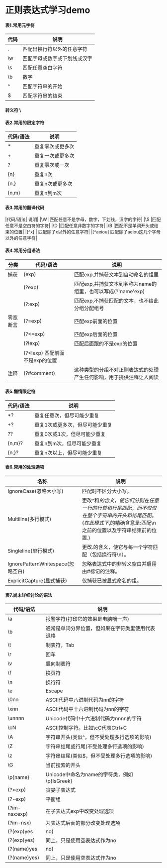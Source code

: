 # 正则表达式学习demo

#### 表1.常用元字符

| 代码 | 说明 |
|------|-----|
|.     |匹配出换行符以外的任意字符|
|\w    |匹配字母或数字或下划线或汉字|
|\s    |匹配任意空白字符|
|\b   |数字|
|^    |匹配字符串的开始|
|$    |匹配字符串的结束|

#### 转义符 \

#### 表2.常用的限定字符

|代码/语法|说明|
|--------|----|
|* |	重复零次或更多次|
|+ |	重复一次或更多次|
|? 	|重复零次或一次|
|{n} |	重复n次|
|{n,} |	重复n次或更多次|
|{n,m} |	重复n到m次|

#### 表3.常用的翻译代码

|代码/语法|	说明|
|\W 	|匹配任意不是字母，数字，下划线，汉字的字符|
|\S 	|匹配任意不是空白符的字符|
|\D 	|匹配任意非数字的字符|
|\B 	|匹配不是单词开头或结束的位置|
|[^x] |	匹配除了x以外的任意字符|
|[^aeiou] 	匹配除了aeiou这几个字母以外的任意字符|

#### 表4.常用分组语法 
|分类|	代码/语法	|说明|
|----|-----------|----|
|捕获 |	(exp) 	|匹配exp,并捕获文本到自动命名的组里|
 |      |(?<name>exp) |	匹配exp,并捕获文本到名称为name的组里，也可以写成(?'name'exp)|
 |     |(?:exp) 	|匹配exp,不捕获匹配的文本，也不给此分组分配组号|
|零宽断言 	|(?=exp) 	|匹配exp前面的位置|
 |         |(?<=exp) |	匹配exp后面的位置|
 |        | (?!exp) |	匹配后面跟的不是exp的位置|
 |        |(?<!exp) 	匹配前面不是exp的位置|
|注释 	    |(?#comment) 	|这种类型的分组不对正则表达式的处理产生任何影响，用于提供注释让人阅读|
  
  #### 表5.懒惰限定符 
 | 代码/语法	|说明|
 |----|-----|
|*? 	|重复任意次，但尽可能少重复|
|+? 	|重复1次或更多次，但尽可能少重复|
|?? 	|重复0次或1次，但尽可能少重复|
|{n,m}? 	|重复n到m次，但尽可能少重复|
|{n,}? 	|重复n次以上，但尽可能少重复|

#### 表6.常用的处理选项
|名称|	说明|
|----|----|
|IgnoreCase(忽略大小写) |	匹配时不区分大小写。|
|Multiline(多行模式)| 	更改^和$的含义，使它们分别在任意一行的行首和行尾匹配，而不仅仅在整个字符串的开头和结尾匹配。(在此模式下,$的精确含意是:匹配\n之前的位置以及字符串结束前的位置.)|
|Singleline(单行模式) 	|更改.的含义，使它与每一个字符匹配（包括换行符\n）。|
|IgnorePatternWhitespace(忽略空白) 	|忽略表达式中的非转义空白并启用由#标记的注释。|
|ExplicitCapture(显式捕获) 	|仅捕获已被显式命名的组。|

#### 表7.尚未详细讨论的语法 
|代码/语法	|说明|
|--------|------|
|\a 	|报警字符(打印它的效果是电脑嘀一声)|
|\b |	通常是单词分界位置，但如果在字符类里使用代表退格|
|\t 	|制表符，Tab|
|\r |	回车|
|\v 	|竖向制表符|
|\f |	换页符|
|\n |	换行符|
|\e 	|Escape|
|\0nn |	ASCII代码中八进制代码为nn的字符|
|\xnn 	|ASCII代码中十六进制代码为nn的字符|
|\unnnn 	|Unicode代码中十六进制代码为nnnn的字符|
|\cN |	ASCII控制字符。比如\cC代表Ctrl+C|
|\A 	|字符串开头(类似^，但不受处理多行选项的影响)|
|\Z 	|字符串结尾或行尾(不受处理多行选项的影响)|
|\z 	|字符串结尾(类似$，但不受处理多行选项的影响)|
|\G 	|当前搜索的开头|
|\p{name} 	|Unicode中命名为name的字符类，例如\p{IsGreek}|
|(?>exp) 	|贪婪子表达式
|(?<x>-<y>exp) |	平衡组||
|(?im-nsx:exp)| 	在子表达式exp中改变处理选项|
|(?im-nsx) 	|为表达式后面的部分改变处理选项|
|(?(exp)yes|no) |	把exp当作零宽正向先行断言，如果在这个位置能匹配，使用yes作为此组的表达式；否则使用no|
|(?(exp)yes)|	同上，只是使用空表达式作为no|
|(?(name)yes|no)| 	如果命名为name的组捕获到了内容，使用yes作为表达式；否则使用no|
|(?(name)yes) 	|同上，只是使用空表达式作为no|
